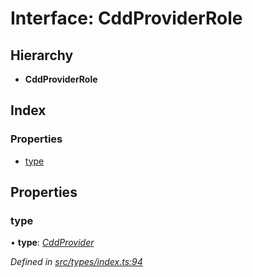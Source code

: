 # Interface: CddProviderRole

## Hierarchy

* **CddProviderRole**

## Index

### Properties

* [type](_src_types_index_.cddproviderrole.md#type)

## Properties

###  type

• **type**: *[CddProvider](../enums/_src_types_index_.roletype.md#cddprovider)*

*Defined in [src/types/index.ts:94](https://github.com/PolymathNetwork/polymesh-sdk/blob/2aa4a44/src/types/index.ts#L94)*
